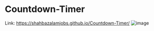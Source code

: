 # Countdown-Timer
Link: https://shahbazalamjobs.github.io/Countdown-Timer/
![image](https://github.com/shahbazalamjobs/Countdown-Timer/assets/125631878/359fb06b-81a1-40dc-8da2-cec6d45b6aaf)


